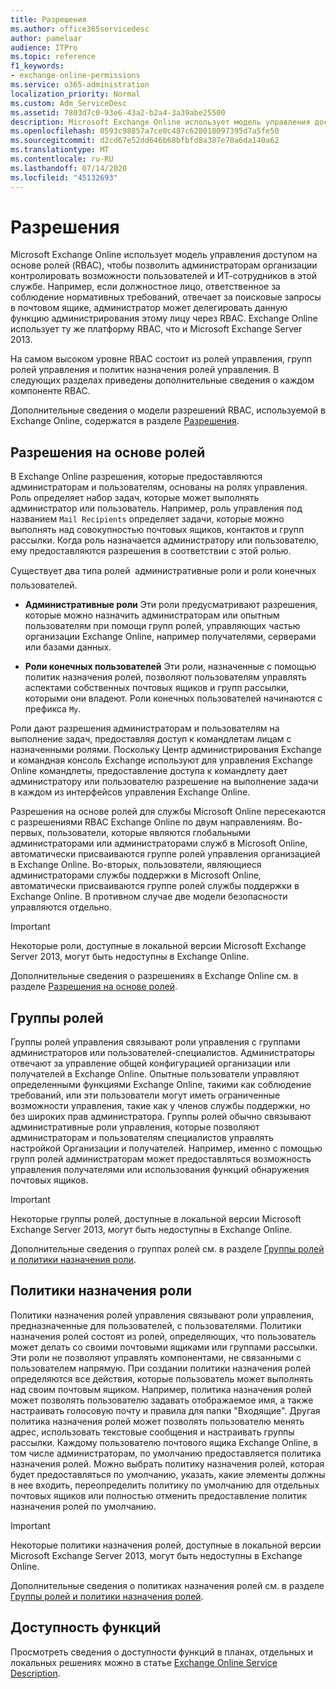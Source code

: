 ```yaml
---
title: Разрешения
ms.author: office365servicedesc
author: pamelaar
audience: ITPro
ms.topic: reference
f1_keywords:
- exchange-online-permissions
ms.service: o365-administration
localization_priority: Normal
ms.custom: Adm_ServiceDesc
ms.assetid: 7803d7c0-93e6-43a2-b2a4-3a39abe25500
description: Microsoft Exchange Online использует модель управления доступом на основе ролей (RBAC), чтобы позволить администраторам организации контролировать возможности пользователей и ИТ-сотрудников в этой службе. Например, если должностное лицо, ответственное за соблюдение нормативных требований, отвечает за поисковые запросы в почтовом ящике, администратор может делегировать данную функцию администрирования этому лицу через RBAC. Exchange Online использует ту же платформу RBAC, что и Microsoft Exchange Server 2013.
ms.openlocfilehash: 0593c98857a7ce0c487c628018097395d7a5fe50
ms.sourcegitcommit: d2cd67e52dd646b68bfbfd8a387e70a6da140a62
ms.translationtype: MT
ms.contentlocale: ru-RU
ms.lasthandoff: 07/14/2020
ms.locfileid: "45132693"
---
```

# <a name="permissions"></a>Разрешения

Microsoft Exchange Online использует модель управления доступом на основе ролей (RBAC), чтобы позволить администраторам организации контролировать возможности пользователей и ИТ-сотрудников в этой службе. Например, если должностное лицо, ответственное за соблюдение нормативных требований, отвечает за поисковые запросы в почтовом ящике, администратор может делегировать данную функцию администрирования этому лицу через RBAC. Exchange Online использует ту же платформу RBAC, что и Microsoft Exchange Server 2013. 
  
На самом высоком уровне RBAC состоит из ролей управления, групп ролей управления и политик назначения ролей управления. В следующих разделах приведены дополнительные сведения о каждом компоненте RBAC.
  
Дополнительные сведения о модели разрешений RBAC, используемой в Exchange Online, содержатся в разделе [Разрешения](https://go.microsoft.com/fwlink/p/?LinkId=271935).
  
## <a name="role-based-permissions"></a>Разрешения на основе ролей

В Exchange Online разрешения, которые предоставляются администраторам и пользователям, основаны на ролях управления. Роль определяет набор задач, которые может выполнять администратор или пользователь. Например, роль управления под названием  `Mail Recipients` определяет задачи, которые можно выполнять над совокупностью почтовых ящиков, контактов и групп рассылки. Когда роль назначается администратору или пользователю, ему предоставляются разрешения в соответствии с этой ролью. 
  
Существует два типа ролей  административные роли и роли конечных пользователей.
  
- **Административные роли** Эти роли предусматривают разрешения, которые можно назначить администраторам или опытным пользователям при помощи групп ролей, управляющих частью организации Exchange Online, например получателями, серверами или базами данных. 
    
- **Роли конечных пользователей** Эти роли, назначенные с помощью политик назначения ролей, позволяют пользователям управлять аспектами собственных почтовых ящиков и групп рассылки, которыми они владеют. Роли конечных пользователей начинаются с префикса  `My`.
    
Роли дают разрешения администраторам и пользователям на выполнение задач, предоставляя доступ к командлетам лицам с назначенными ролями. Поскольку Центр администрирования Exchange и командная консоль Exchange используют для управления Exchange Online командлеты, предоставление доступа к командлету дает администратору или пользователю разрешение на выполнение задачи в каждом из интерфейсов управления Exchange Online.
  
Разрешения на основе ролей для службы Microsoft Online пересекаются с разрешениями RBAC Exchange Online по двум направлениям. Во-первых, пользователи, которые являются глобальными администраторами или администраторами служб в Microsoft Online, автоматически присваиваются группе ролей управления организацией в Exchange Online. Во-вторых, пользователи, являющиеся администраторами службы поддержки в Microsoft Online, автоматически присваиваются группе ролей службы поддержки в Exchange Online. В противном случае две модели безопасности управляются отдельно.
  
> [!IMPORTANT]
> Некоторые роли, доступные в локальной версии Microsoft Exchange Server 2013, могут быть недоступны в Exchange Online. 
  
Дополнительные сведения о разрешениях в Exchange Online см. в разделе [Разрешения на основе ролей](https://go.microsoft.com/fwlink/p/?LinkId=271936).
  
## <a name="role-groups"></a>Группы ролей

Группы ролей управления связывают роли управления с группами администраторов или пользователей-специалистов. Администраторы отвечают за управление общей конфигурацией организации или получателей в Exchange Online. Опытные пользователи управляют определенными функциями Exchange Online, такими как соблюдение требований, или эти пользователи могут иметь ограниченные возможности управления, такие как у членов службы поддержки, но без широких прав администратора. Группы ролей обычно связывают административные роли управления, которые позволяют администраторам и пользователям специалистов управлять настройкой Организации и получателей. Например, именно с помощью групп ролей администраторам может предоставляться возможность управления получателями или использования функций обнаружения почтовых ящиков. 
  
> [!IMPORTANT]
> Некоторые группы ролей, доступные в локальной версии Microsoft Exchange Server 2013, могут быть недоступны в Exchange Online. 
  
Дополнительные сведения о группах ролей см. в разделе [Группы ролей и политики назначения роли](https://go.microsoft.com/fwlink/p/?LinkId=271937).
  
## <a name="role-assignment-policies"></a>Политики назначения роли

Политики назначения ролей управления связывают роли управления, предназначенные для пользователей, с пользователями. Политики назначения ролей состоят из ролей, определяющих, что пользователь может делать со своими почтовыми ящиками или группами рассылки. Эти роли не позволяют управлять компонентами, не связанными с пользователем напрямую. При создании политики назначения ролей определяются все действия, которые пользователь может выполнять над своим почтовым ящиком. Например, политика назначения ролей может позволять пользователю задавать отображаемое имя, а также настраивать голосовую почту и правила для папки "Входящие". Другая политика назначения ролей может позволять пользователю менять адрес, использовать текстовые сообщения и настраивать группы рассылки. Каждому пользователю почтового ящика Exchange Online, в том числе администраторам, по умолчанию предоставляется политика назначения ролей. Можно выбрать политику назначения ролей, которая будет предоставляться по умолчанию, указать, какие элементы должны в нее входить, переопределить политику по умолчанию для отдельных почтовых ящиков или полностью отменить предоставление политик назначения ролей по умолчанию.
  
> [!IMPORTANT]
> Некоторые политики назначения ролей, доступные в локальной версии Microsoft Exchange Server 2013, могут быть недоступны в Exchange Online. 
  
Дополнительные сведения о политиках назначения ролей см. в разделе [Группы ролей и политики назначения ролей](https://go.microsoft.com/fwlink/p/?LinkId=271937).
  
## <a name="feature-availability"></a>Доступность функций

Просмотреть сведения о доступности функций в планах, отдельных и локальных решениях можно в статье [Exchange Online Service Description](exchange-online-service-description.md).
  

